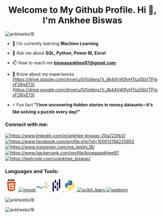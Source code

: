 <h1 align="center">Welcome to My Github Profile. Hi 👋, I'm Ankhee Biswas</h1>
<p align="left"> <img src="https://komarev.com/ghpvc/?username=ankheebs18&label=Profile%20views&color=0e75b6&style=flat" alt="ankheebs18" /> </p>

- 🌱 I’m currently learning **Machine Learning**

- 💬 Ask me about **SQL, Python, Power BI, Excel**

- 📫 How to reach me **biswasankhee97@gmail.com**

- 📄 Know about my experiences [https://drive.google.com/drive/u/0/folders/1r_4k44V40fyHTszI5bVTFIgxF26jxE13](https://drive.google.com/drive/u/0/folders/1r_4k44V40fyHTszI5bVTFIgxF26jxE13)

- ⚡ Fun fact **"I love uncovering hidden stories in messy datasets—it’s like solving a puzzle every day!"**

<h3 align="left">Connect with me:</h3>
<p align="left">
<a href="https://linkedin.com/in/https://www.linkedin.com/in/ankhee-biswas-20a2231b3/" target="blank"><img align="center" src="https://raw.githubusercontent.com/rahuldkjain/github-profile-readme-generator/master/src/images/icons/Social/linked-in-alt.svg" alt="https://www.linkedin.com/in/ankhee-biswas-20a2231b3/" height="30" width="40" /></a>
<a href="https://fb.com/https://www.facebook.com/profile.php?id=100012156225852" target="blank"><img align="center" src="https://raw.githubusercontent.com/rahuldkjain/github-profile-readme-generator/master/src/images/icons/Social/facebook.svg" alt="https://www.facebook.com/profile.php?id=100012156225852" height="30" width="40" /></a>
<a href="https://instagram.com/https://www.instagram.com/me_teddy_18/" target="blank"><img align="center" src="https://raw.githubusercontent.com/rahuldkjain/github-profile-readme-generator/master/src/images/icons/Social/instagram.svg" alt="https://www.instagram.com/me_teddy_18/" height="30" width="40" /></a>
<a href="https://www.hackerrank.com/https://www.hackerrank.com/profile/biswasankhee97" target="blank"><img align="center" src="https://raw.githubusercontent.com/rahuldkjain/github-profile-readme-generator/master/src/images/icons/Social/hackerrank.svg" alt="https://www.hackerrank.com/profile/biswasankhee97" height="30" width="40" /></a>
<a href="https://www.leetcode.com/https://leetcode.com/u/ankhee_biswas/" target="blank"><img align="center" src="https://raw.githubusercontent.com/rahuldkjain/github-profile-readme-generator/master/src/images/icons/Social/leet-code.svg" alt="https://leetcode.com/u/ankhee_biswas/" height="30" width="40" /></a>
</p>

<h3 align="left">Languages and Tools:</h3>
<p align="left"> <a href="https://www.w3.org/html/" target="_blank" rel="noreferrer"> <img src="https://raw.githubusercontent.com/devicons/devicon/master/icons/html5/html5-original-wordmark.svg" alt="html5" width="40" height="40"/> </a> <a href="https://www.microsoft.com/en-us/sql-server" target="_blank" rel="noreferrer"> <img src="https://www.svgrepo.com/show/303229/microsoft-sql-server-logo.svg" alt="mssql" width="40" height="40"/> </a> <a href="https://www.mysql.com/" target="_blank" rel="noreferrer"> <img src="https://raw.githubusercontent.com/devicons/devicon/master/icons/mysql/mysql-original-wordmark.svg" alt="mysql" width="40" height="40"/> </a> <a href="https://pandas.pydata.org/" target="_blank" rel="noreferrer"> <img src="https://raw.githubusercontent.com/devicons/devicon/2ae2a900d2f041da66e950e4d48052658d850630/icons/pandas/pandas-original.svg" alt="pandas" width="40" height="40"/> </a> <a href="https://www.python.org" target="_blank" rel="noreferrer"> <img src="https://raw.githubusercontent.com/devicons/devicon/master/icons/python/python-original.svg" alt="python" width="40" height="40"/> </a> <a href="https://scikit-learn.org/" target="_blank" rel="noreferrer"> <img src="https://upload.wikimedia.org/wikipedia/commons/0/05/Scikit_learn_logo_small.svg" alt="scikit_learn" width="40" height="40"/> </a> <a href="https://seaborn.pydata.org/" target="_blank" rel="noreferrer"> <img src="https://seaborn.pydata.org/_images/logo-mark-lightbg.svg" alt="seaborn" width="40" height="40"/> </a> </p>

<p><img align="center" src="https://github-readme-stats.vercel.app/api/top-langs?username=ankheebs18&show_icons=true&locale=en&layout=compact" alt="ankheebs18" /></p>

<p><img align="center" src="https://github-readme-streak-stats.herokuapp.com/?user=ankheebs18&" alt="ankheebs18" /></p>



